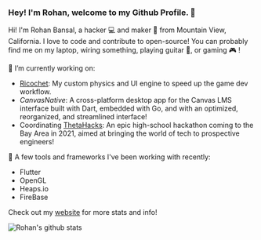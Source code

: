 ### Hey! I'm Rohan, welcome to my Github Profile. 👋

Hi! I'm Rohan Bansal, a hacker 💻 and maker :hammer: from Mountain View, California. I love to code and contribute to open-source! You can probably find me on my laptop, wiring something, playing guitar :guitar:, or gaming :video_game: !

🔭 I’m currently working on:

- [Ricochet](https://github.com/Rohan-Bansal/Ricochet): My custom physics and UI engine to speed up the game dev workflow. 
- *CanvasNative*: A cross-platform desktop app for the Canvas LMS interface built with Dart, embedded with Go, and with an optimized, reorganized, and streamlined interface!
- Coordinating [ThetaHacks](https://thetahacks.tech): An epic high-school hackathon coming to the Bay Area in 2021, aimed at bringing the world of tech to prospective engineers!

:game_die: A few tools and frameworks I've been working with recently:

- Flutter
- OpenGL
- Heaps.io
- FireBase

Check out my [website](https://rohanbansal.me) for more stats and info!

![Rohan's github stats](https://github-readme-stats.vercel.app/api?username=rohan-bansal&show_icons=true&hide_border=true&count_private=true&theme=dracula&hide=issues)

